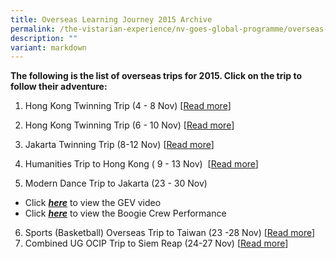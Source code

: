 ```yaml
---
title: Overseas Learning Journey 2015 Archive
permalink: /the-vistarian-experience/nv-goes-global-programme/overseas-learning-journey-2015-archive/
description: ""
variant: markdown
---
```

**The following is the list of overseas trips for 2015. Click on the trip to follow their adventure:**

1.  Hong Kong Twinning Trip (4 - 8 Nov) [[Read more](https://nvhkgroup1.wordpress.com/)]  
    
2.  Hong Kong Twinning Trip (6 - 10 Nov) [[Read more](https://nvhkgroup2.wordpress.com/)]  
    
3.  Jakarta Twinning Trip (8-12 Nov) [[Read more](https://nvjakarta2015.blogspot.sg/)]  
    
4.  Humanities Trip to Hong Kong ( 9 - 13 Nov)  [[Read more](https://nvgoesglobalhk.weebly.com/)]  
    
5.  Modern Dance Trip to Jakarta (23 - 30 Nov) 
 -   Click [**_here_**](https://youtu.be/MX9yd_NPKxg) to view the GEV video    
 -  Click [**_here_**](https://youtu.be/5ZzGjaNt6aE) to view the Boogie Crew Performance  
 
6. Sports (Basketball) Overseas Trip to Taiwan (23 -28 Nov) [[Read more](https://nvbasketball.wordpress.com/)]  
7.  Combined UG OCIP Trip to Siem Reap (24-27 Nov) [[Read more](https://nvcombinedugtrip.tumblr.com/)]
